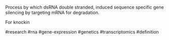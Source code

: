 Process by which dsRNA double stranded, induced sequence specific gene silencing by targeting mRNA for degradation.

For knockin 



#research #rna #gene-expression #genetics #transcriptomics #definition 